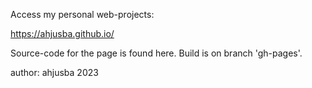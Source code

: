 Access my personal web-projects:

https://ahjusba.github.io/

Source-code for the page is found here. Build is on branch 'gh-pages'.

author: ahjusba 2023
